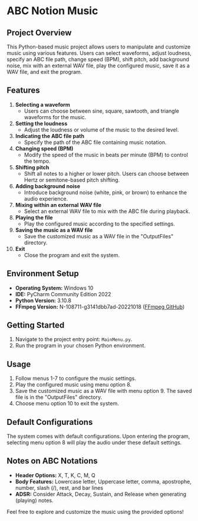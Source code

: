 # ABC Notion Music

## Project Overview

This Python-based music project allows users to manipulate and customize music using various features. Users can select waveforms, adjust loudness, specify an ABC file path, change speed (BPM), shift pitch, add background noise, mix with an external WAV file, play the configured music, save it as a WAV file, and exit the program.

## Features

1. **Selecting a waveform**
   - Users can choose between sine, square, sawtooth, and triangle waveforms for the music.
2. **Setting the loudness**
   - Adjust the loudness or volume of the music to the desired level.
3. **Indicating the ABC file path**
   - Specify the path of the ABC file containing music notation.
4. **Changing speed (BPM)**
   - Modify the speed of the music in beats per minute (BPM) to control the tempo.
5. **Shifting pitch**
   - Shift all notes to a higher or lower pitch. Users can choose between Hertz or semitone-based pitch shifting.
6. **Adding background noise**
   - Introduce background noise (white, pink, or brown) to enhance the audio experience.
7. **Mixing within an external WAV file**
   - Select an external WAV file to mix with the ABC file during playback.
8. **Playing the file**
   - Play the configured music according to the specified settings.
9. **Saving the music as a WAV file**
   - Save the customized music as a WAV file in the "OutputFiles" directory.
10. **Exit**
    - Close the program and exit the system.

## Environment Setup

- **Operating System:** Windows 10
- **IDE:** PyCharm Community Edition 2022
- **Python Version:** 3.10.8
- **FFmpeg Version:** N-108711-g3141dbb7ad-20221018 ([FFmpeg GitHub](https://github.com/kkroening/ffmpeg-python))

## Getting Started

1. Navigate to the project entry point: `MainMenu.py`.
2. Run the program in your chosen Python environment.

## Usage

1. Follow menus 1-7 to configure the music settings.
2. Play the configured music using menu option 8.
3. Save the customized music as a WAV file with menu option 9. The saved file is in the "OutputFiles" directory.
4. Choose menu option 10 to exit the system.

## Default Configurations

The system comes with default configurations. Upon entering the program, selecting menu option 8 will play the audio under these default settings.

## Notes on ABC Notations

- **Header Options:** X, T, K, C, M, Q
- **Body Features:** Lowercase letter, Uppercase letter, comma, apostrophe, number, slash (/), rest, and bar lines
- **ADSR:** Consider Attack, Decay, Sustain, and Release when generating (playing) notes.



Feel free to explore and customize the music using the provided options!